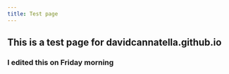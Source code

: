 ```yaml
---
title: Test page
---
```


## This is a test page for davidcannatella.github.io

### I edited this on Friday morning
